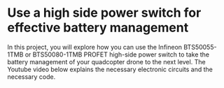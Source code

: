 # Use a high side power switch for effective battery management

In this project, you will explore how you can use the Infineon BTS50055-1TMB or BTS50080-1TMB PROFET high-side power switch to take the battery management of your quadcopter drone to the next level. The Youtube video below explains the necessary electronic circuits and the necessary code. 
